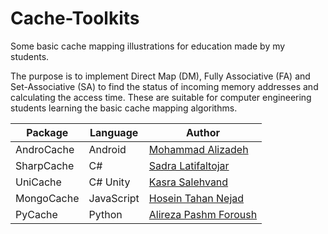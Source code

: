 # Cache-Toolkits
Some basic cache mapping illustrations for education made by my students.

The purpose is to implement Direct Map (DM), Fully Associative (FA) and Set-Associative (SA) to find the status of incoming memory addresses and calculating the access time. These are suitable for computer engineering students learning the basic cache mapping algorithms.


| Package  | Language  | Author  |
|---|---|---|
| AndroCache  | Android  | [Mohammad Alizadeh](github.com/mohammadalizadeh1179)  |
| SharpCache  | C#  | [Sadra Latifaltojar](github.com/sadralatif2)  |
| UniCache    | C# Unity | [Kasra Salehvand](github.com/theKasra) |
| MongoCache  | JavaScript | [Hosein Tahan Nejad](gitlab.com/unclet1999) |
| PyCache     | Python     | [Alireza Pashm Foroush](alireza1610@gmail.com) |

